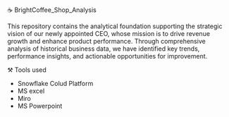 ☕  BrightCoffee_Shop_Analysis

This repository contains the analytical foundation supporting the strategic vision of our newly appointed CEO, whose mission is to drive revenue growth and enhance product performance. Through comprehensive analysis of historical business data, we have identified key trends, performance insights, and actionable opportunities for improvement.


 ⚒️ Tools used
* Snowflake Colud Platform
* MS excel
* Miro
* MS Powerpoint
